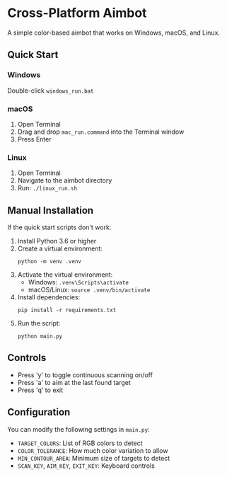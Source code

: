 # Cross-Platform Aimbot

A simple color-based aimbot that works on Windows, macOS, and Linux.

## Quick Start

### Windows
Double-click `windows_run.bat`

### macOS
1. Open Terminal
2. Drag and drop `mac_run.command` into the Terminal window
3. Press Enter

### Linux
1. Open Terminal
2. Navigate to the aimbot directory
3. Run: `./linux_run.sh`

## Manual Installation

If the quick start scripts don't work:

1. Install Python 3.6 or higher
2. Create a virtual environment:
   ```
   python -m venv .venv
   ```
3. Activate the virtual environment:
   - Windows: `.venv\Scripts\activate`
   - macOS/Linux: `source .venv/bin/activate`
4. Install dependencies:
   ```
   pip install -r requirements.txt
   ```
5. Run the script:
   ```
   python main.py
   ```

## Controls
- Press 'y' to toggle continuous scanning on/off
- Press 'a' to aim at the last found target
- Press 'q' to exit

## Configuration
You can modify the following settings in `main.py`:
- `TARGET_COLORS`: List of RGB colors to detect
- `COLOR_TOLERANCE`: How much color variation to allow
- `MIN_CONTOUR_AREA`: Minimum size of targets to detect
- `SCAN_KEY`, `AIM_KEY`, `EXIT_KEY`: Keyboard controls